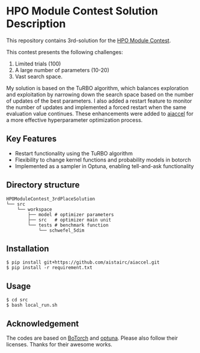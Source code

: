 # HPO Module Contest Solution Description

This repository contains 3rd-solution for the [HPO Module Contest](https://signate.jp/competitions/978).

This contest presents the following challenges:

1. Limited trials (100)
2. A large number of parameters (10-20)
3. Vast search space.

My solution is based on the TuRBO algorithm, which balances exploration and exploitation by narrowing down the search space based on the number of updates of the best parameters. I also added a restart feature to monitor the number of updates and implemented a forced restart when the same evaluation value continues. These enhancements were added to [aiaccel](https://github.com/aistairc/aiaccel) for a more effective hyperparameter optimization process.

## Key Features

- Restart functionality using the TuRBO algorithm
- Flexibility to change kernel functions and probability models in botorch
- Implemented as a sampler in Optuna, enabling tell-and-ask functionality

## Directory structure

```terminal
HPOModuleContest_3rdPlaceSolution
└── src
    └── workspace
        ├── model # optimizer parameters
        ├── src   # optimizer main unit
        └── tests # benchmark function
            └── schwefel_5dim
```

## Installation

```terminal
$ pip install git+https://github.com/aistairc/aiaccel.git
$ pip install -r requirement.txt
```

## Usage

```terminal
$ cd src
$ bash local_run.sh
```

## Acknowledgement

The codes are based on [BoTorch](https://github.com/pytorch/botorch) and [optuna](https://github.com/optuna/optuna). Please also follow their licenses. Thanks for their awesome works.
